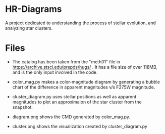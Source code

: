 # HR-Diagrams

A project dedicated to understanding the process of stellar evolution, and analyzing star clusters.

# Files

* The catalog has been taken from the "meth01" file in https://archive.stsci.edu/prepds/hugs/ . It has a file size of over 118MB, and is the only input involved in the code.

* color_mag.py makes a color-magnitude diagram by generating a bubble chart of the difference in apparent magnitudes v/s F275W magnitude.

* cluster_diagram.py uses stellar positions as well as apparent magnitudes to plot an approximaion of the star cluster from the snapshot.

* diagram.png shows the CMD generated by color_mag.py.

* cluster.png shows the visualization created by cluster_diagram.py

